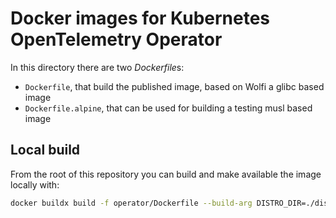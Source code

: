 # Docker images for Kubernetes OpenTelemetry Operator

In this directory there are two *Dockerfile*s:
- `Dockerfile`, that build the published image, based on Wolfi a glibc based image
- `Dockerfile.alpine`, that can be used for building a testing musl based image

## Local build

From the root of this repository you can build and make available the image locally with:

```bash
docker buildx build -f operator/Dockerfile --build-arg DISTRO_DIR=./dist -t elastic-otel-python-operator:test-wolfi --load .
```

